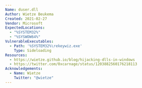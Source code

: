 ```yaml
---
Name: duser.dll
Author: Wietze Beukema
Created: 2021-02-27
Vendor: Microsoft
ExpectedLocations:
  - "%SYSTEM32%"
  - "%SYSWOW64%"
VulnerableExecutables:
  - Path: '%SYSTEM32%\rekeywiz.exe'
    Type: Sideloading
Resources:
  - https://wietze.github.io/blog/hijacking-dlls-in-windows
  - https://twitter.com/0xcarnage/status/1203882560176218113
Acknowledgements:
  - Name: Wietze
    Twitter: "@wietze"
---
```


